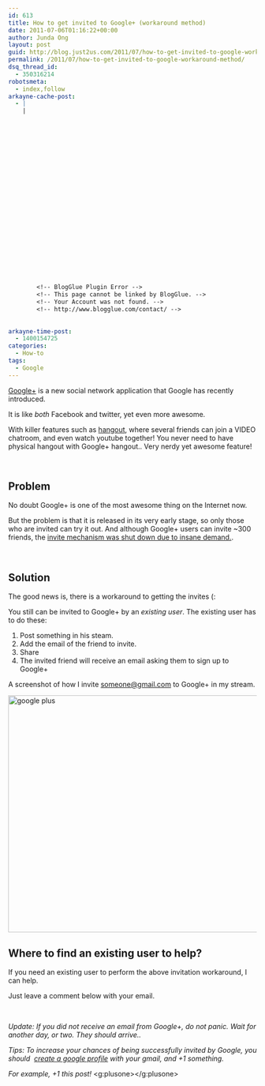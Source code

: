 ```yaml
---
id: 613
title: How to get invited to Google+ (workaround method)
date: 2011-07-06T01:16:22+00:00
author: Junda Ong
layout: post
guid: http://blog.just2us.com/2011/07/how-to-get-invited-to-google-workaround-method/
permalink: /2011/07/how-to-get-invited-to-google-workaround-method/
dsq_thread_id:
  - 350316214
robotsmeta:
  - index,follow
arkayne-cache-post:
  - |
    |
        
        
        
        
        
        
        
        
        
        
        
        
        
        
        
        
        
        
        
        
        
        
        
        <!-- BlogGlue Plugin Error -->
        <!-- This page cannot be linked by BlogGlue. -->
        <!-- Your Account was not found. -->
        <!-- http://www.blogglue.com/contact/ -->
        
        
arkayne-time-post:
  - 1400154725
categories:
  - How-to
tags:
  - Google
---
```

<a href="https://plus.google.com/" onclick="__gaTracker('send', 'event', 'outbound-article', 'https://plus.google.com/', 'Google+');">Google+</a> is a new social network application that Google has recently introduced.

It is like _both_ Facebook and twitter, yet even more awesome.

With killer features such as <a href="http://gadgetwise.blogs.nytimes.com/2011/07/05/is-googles-hangouts-its-killer-app/" onclick="__gaTracker('send', 'event', 'outbound-article', 'http://gadgetwise.blogs.nytimes.com/2011/07/05/is-googles-hangouts-its-killer-app/', 'hangout');">hangout</a>, where several friends can join a VIDEO chatroom, and even watch youtube together! You never need to have physical hangout with Google+ hangout.. Very nerdy yet awesome feature!

&nbsp;

## Problem

No doubt Google+ is one of the most awesome thing on the Internet now.

But the problem is that it is released in its very early stage, so only those who are invited can try it out. And although Google+ users can invite ~300 friends, the <a href="https://plus.google.com/u/0/107117483540235115863/posts/PhJFJqLyRnm" onclick="__gaTracker('send', 'event', 'outbound-article', 'https://plus.google.com/u/0/107117483540235115863/posts/PhJFJqLyRnm', 'invite mechanism was shut down due to insane demand.');">invite mechanism was shut down due to insane demand.</a>.

&nbsp;

## Solution

The good news is, there is a workaround to getting the invites (:

You still can be invited to Google+ by an _existing user_. The existing user has to do these:

  1. Post something in his steam.
  2. Add the email of the friend to invite.
  3. Share
  4. The invited friend will receive an email asking them to sign up to Google+

A screenshot of how I invite <someone@gmail.com> to Google+ in my stream.

<a href="http://blog.just2us.com/wp-content/uploads/2011/07/google-plus.png" onclick="__gaTracker('send', 'event', 'outbound-article', 'http://blog.just2us.com/wp-content/uploads/2011/07/google-plus.png', '');"><img style="display: inline;" title="google plus" src="http://blog.just2us.com/wp-content/uploads/2011/07/google-plus_thumb.png" alt="google plus" width="621" height="480" /></a>

## Where to find an existing user to help?

If you need an existing user to perform the above invitation workaround, I can help.

Just leave a comment below with your email.

&nbsp;

_Update: If you did not receive an email from Google+, do not panic. Wait for another day, or two. They should arrive.._

_Tips: To increase your chances of being successfully invited by Google, you should  <a href="https://www.google.com/accounts/Login?service=profiles" onclick="__gaTracker('send', 'event', 'outbound-article', 'https://www.google.com/accounts/Login?service=profiles', 'create a google profile');">create a google profile</a> with your gmail, and +1 something._ 

_For example, +1 this post!_ <g:plusone></g:plusone>

<div style="font-size:0px;height:0px;line-height:0px;margin:0;padding:0;clear:both">
</div>